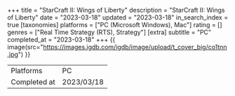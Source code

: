 +++
title = "StarCraft II: Wings of Liberty"
description = "StarCraft II: Wings of Liberty"
date = "2023-03-18"
updated = "2023-03-18"
in_search_index = true
[taxonomies]
platforms = ["PC (Microsoft Windows), Mac"]
rating = []
genres = ["Real Time Strategy (RTS), Strategy"]
[extra]
subtitle = "PC"
completed_at = "2023-03-18"
+++
{{ image(src="https://images.igdb.com/igdb/image/upload/t_cover_big/co1tnn.jpg") }}

|              |            |
| ------------ | ---------- |
| Platforms    | PC |
| Completed at | 2023/03/18 |

